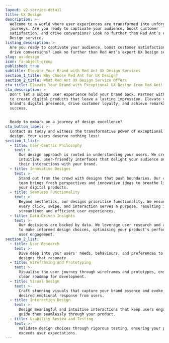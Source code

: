 ```yaml
---
layout: v2-service-detail
title: UX Design
description: >-
  Welcome to a world where user experiences are transformed into unforgettable
  journeys. Are you ready to captivate your audience, boost customer
  satisfaction, and drive conversions? Look no further than Red Ant’s expert UX
  Design service.
listing_description: >-
  Are you ready to captivate your audience, boost customer satisfaction, and
  drive conversions? Look no further than Red Ant’s expert UX Design service.
slug: ux-design
icon: fa-object-group
published: true
subtitle: Elevate Your Brand with Red Ant UX Design Services
section_1_title: Why Choose Red Ant for UX Design?
section_2_title: What Red Ant UX Design Service Offers
cta_title: Elevate Your Brand with Exceptional UX Design from Red Ant!
cta_description: >
  Don't let a subpar user experience hold your brand back. Partner with Red Ant
  to create digital products that leave a lasting impression. Elevate your
  brand's digital presence, drive customer loyalty, and achieve remarkable
  success.


  Ready to embark on a journey of design excellence?
cta_button_label: >-
  Contact us today and witness the transformative power of exceptional UX
  design. Your users deserve nothing less!
section_1_list:
  - title: User-Centric Philosophy
    text: >-
      Our design approach is rooted in understanding your users. We create
      intuitive, user-friendly interfaces that delight your audience and enhance
      their interactions with your brand.
  - title: Innovative Designs
    text: >-
      Stand out from the crowd with designs that push boundaries. Our creative
      team brings fresh perspectives and innovative ideas to breathe life into
      your digital products.
  - title: Seamless Functionality
    text: >-
      Beyond aesthetics, our designs prioritise functionality. We ensure that
      every click, swipe, and interaction serves a purpose, resulting in
      streamlined and efficient user experiences.
  - title: Data-Driven Insights
    text: >-
      Our decisions are backed by data. We leverage user research and analytics
      to make informed design choices, optimising your product's performance and
      user engagement.
section_2_list:
  - title: User Research
    text: >-
      Dive deep into your users' needs, behaviours, and preferences to create
      designs that resonate.
  - title: Wireframing and Prototyping
    text: >-
      Visualise the user journey through wireframes and prototypes, ensuring a
      clear roadmap for development.
  - title: Visual Design
    text: >-
      Craft stunning visuals that capture your brand essence and evoke the
      desired emotional response from users.
  - title: Interaction Design
    text: >-
      Design meaningful and intuitive interactions that keep users engaged and
      guide them seamlessly through your product.
  - title: Usability Review and Testing
    text: >-
      Validate design choices through rigorous testing, ensuring your product
      exceeds user expectations.
---
```













